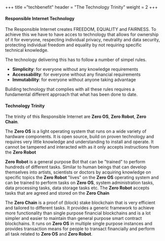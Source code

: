 +++
title ="techbenefit"
header = "The Technology Trinity"
weight = 2
+++



#### Responsible Internet Technology 

The Responsible Internet creates FREEDOM, EQUALITY and FAIRNESS.  To achieve this we have to have acces to technology that allows for ownership of it for everyone, respecting individual privacy, neutrality and data security, protecting individual freedom and equality by not requiring specific technical knowledge.

The technology delivering this has to follow a number of simpel rules.  
- **Simplicity**: for everyone without any knowledge requirements
- **Accessability**: for everyone without any financial requirements
- **Immutability**: for everyone without anyone taking advantage

Building technology that complies with all these rules requires a fundamental different approach that what has been done to date.

#### Technology Trinity

The trinity of this Responsible Internet are **Zero OS**, **Zero Robot**, **Zero Chain**.

The **Zero OS** is a light operating system that runs on a wide variety of hardware components. It is open source, build on proven technology and requires very little knowledge and understanding to install and operate.  It cannot be tampered and interacted with as it only accepts instructions from the **Zero Robot**

**Zero Robot** is a general purpose Bot that can be "trained" to perform hundreds of different tasks.  Similar to human beings that can develop themselves into artists, scientists or doctors by acquiring knowledge on specific topics the **Zero Robot** "lives" on the **Zero OS** operating system and can be trained to perform tasks on **Zero OS**, system administration tasks, data processing tasks, data storage tasks etc.  The **Zero Robot** accepts tasks that are agreed and stored on the **Zero Chain**

The **Zero Chain** is a proof of (block) stake blockchain that is very efficient and tailored to different tasks.  It provides a generic framework to achieve more functionality than single purpose financial blockchains and is a lot simpler and easier to maintain than general purpose smart contract blockchains.  It runs on **Zero OS** in multiple single purpose instances and provides transaction means for people to transact financially and perform all task related to **Zero OS** and **Zero Robot**.

